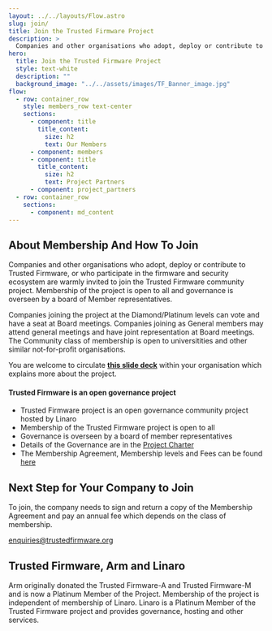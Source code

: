 ```yaml
---
layout: ../../layouts/Flow.astro
slug: join/
title: Join the Trusted Firmware Project
description: >
  Companies and other organisations who adopt, deploy or contribute to Trusted Firmware, or who participate in the firmware and security ecosystem are warmly invited to join the Trusted Firmware community project. Membership of the project is open to all and governance is overseen by a board of Member representatives.
hero:
  title: Join the Trusted Firmware Project
  style: text-white
  description: ""
  background_image: "../../assets/images/TF_Banner_image.jpg"
flow:
  - row: container_row
    style: members_row text-center
    sections:
      - component: title
        title_content:
          size: h2
          text: Our Members
      - component: members
      - component: title
        title_content:
          size: h2
          text: Project Partners
      - component: project_partners
  - row: container_row
    sections:
      - component: md_content
---
```


## About Membership And How To Join

Companies and other organisations who adopt, deploy or contribute to Trusted Firmware, or who participate in the firmware and security ecosystem are warmly invited to join the Trusted Firmware community project. Membership of the project is open to all and governance is overseen by a board of Member representatives.

Companies joining the project at the Diamond/Platinum levels can vote and have a seat at Board meetings. Companies joining as General members may attend general meetings and have joint representation at Board meetings. The Community class of membership is open to universitities and other similar not-for-profit organisations.

You are welcome to circulate **[this slide deck](/docs/TrustedFirmware_2024v1.5.pdf)** within your organisation which explains more about the project.

#### Trusted Firmware is an open governance project

- Trusted Firmware project is an open governance community project hosted by Linaro
- Membership of the Trusted Firmware project is open to all
- Governance is overseen by a board of member representatives
- Details of the Governance are in the [Project Charter](/docs/Trusted_Firmware_Charter_v_2025_05_07.pdf)
- The Membership Agreement, Membership levels and Fees can be found [here](/docs/TrustedFirmwareMembershipAgreementandFee%20Table_v_2023_09_29.pdf)

## Next Step for Your Company to Join

To join, the company needs to sign and return a copy of the Membership Agreement and pay an annual fee which depends on the class of membership.

[enquiries@trustedfirmware.org](mailto:enquiries@trustedfirmware.org?subject="Membership%20Agreement%20Request%20-%20%2Fjoin%2F")

## Trusted Firmware, Arm and Linaro

Arm originally donated the Trusted Firmware-A and Trusted Firmware-M and is now a Platinum Member of the Project. Membership of the project is independent of membership of Linaro. Linaro is a Platinum Member of the Trusted Firmware project and provides governance, hosting and other services.
